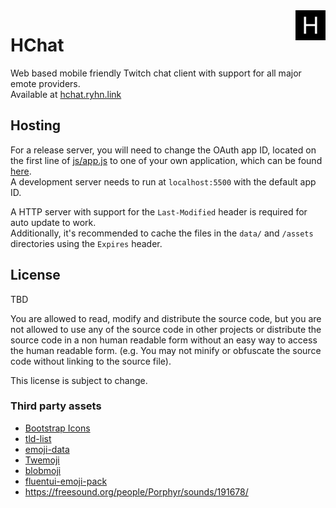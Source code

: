 <img src="icon.svg" height=48 align=right>

# HChat
Web based mobile friendly Twitch chat client with support for all major emote providers.  
Available at [hchat.ryhn.link](https://hchat.ryhn.link)  
## Hosting
For a release server, you will need to change the OAuth app ID, located on the first line of [js/app.js](js/app.js) to one of your own application, which can be found [here](https://dev.twitch.tv/console/apps).  
A development server needs to run at `localhost:5500` with the default app ID.  

A HTTP server with support for the `Last-Modified` header is required for auto update to work.  
Additionally, it's recommended to cache the files in the `data/` and `/assets` directories using the `Expires` header.  

## License
TBD  

You are allowed to read, modify and distribute the source code, but you are not allowed to use any of the source code in other projects or distribute the source code in a non human readable form without an easy way to access the human readable form. (e.g. You may not minify or obfuscate the source code without linking to the source file).

This license is subject to change.

### Third party assets
* [Bootstrap Icons](https://icons.getbootstrap.com/)
* [tld-list](https://github.com/umpirsky/tld-list/blob/master/data/en/tld.txt)
* [emoji-data](https://github.com/iamcal/emoji-data)
* [Twemoji](https://github.com/twitter/twemoji)
* [blobmoji](https://github.com/C1710/blobmoji)
* [fluentui-emoji-pack](https://github.com/Ryhon0/fluentui-emoji-pack)
* https://freesound.org/people/Porphyr/sounds/191678/